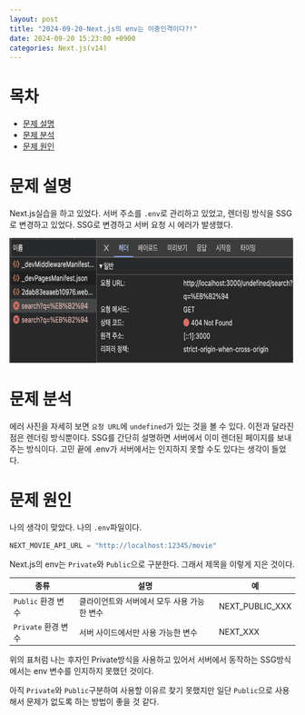 ```yaml
---
layout: post
title: "2024-09-20-Next.js의 env는 이중인격이다?!"
date: 2024-09-20 15:23:00 +0900
categories: Next.js(v14)
---
```


# 목차
- [문제 설명](#문제-설명)
- [문제 분석](#문제-분석)
- [문제 원인](#문제-원인)

# 문제 설명
Next.js실습을 하고 있었다. 서버 주소를 `.env`로 관리하고 있었고, 렌더링 방식을 SSG로 변경하고 있었다. SSG로 변경하고 서버 요청 시 에러가 발생했다.

<img src="/public/img/nextjs-env-error.png" alt="SSG로 변경 후 network 에러 사진" width="500px" height="220px" >

# 문제 분석

에러 사진을 자세히 보면 `요청 URL`에 `undefined`가 있는 것을 볼 수 있다. 
이전과 달라진 점은 렌더링 방식뿐이다. SSG를 간단히 설명하면 서버에서 이미 렌더된 페이지를 보내주는 방식이다. 고민 끝에 .env가 서버에서는 인지하지 못할 수도 있다는 생각이 들었다.

# 문제 원인
나의 생각이 맞았다. 나의 `.env`파일이다.
```js
NEXT_MOVIE_API_URL = "http://localhost:12345/movie"
```

Next.js의 env는 `Private`와 `Public`으로 구분한다. 그래서 제목을 이렇게 지은 것이다.

|종류|설명|예|
|--|--|--|
|`Public` 환경 변수|클라이언트와 서버에서 모두 사용 가능한 변수|NEXT_PUBLIC_XXX|
|`Private` 환경 변수|서버 사이드에서만 사용 가능한 변수|  NEXT_XXX|

위의 표처럼 나는 후자인 Private방식을 사용하고 있어서 서버에서 동작하는 SSG방식에서는 env 변수를 인지하지 못했던 것이다. 

아직 `Private`와 `Public`구분하여 사용할 이유르 찾기 못했지만 일단 `Public`으로 사용해서 문제가 없도록 하는 방법이 좋을 것 같다.
